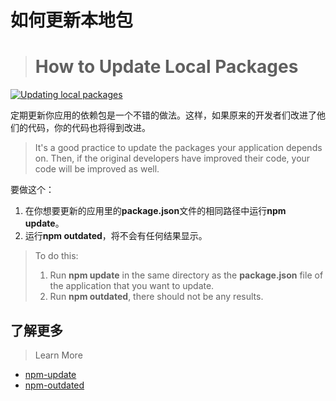 # 如何更新本地包

> # How to Update Local Packages

[![Updating local packages](http://img.youtube.com/vi/HRudtPGcOt4/0.jpg)](http://www.youtube.com/watch?v=HRudtPGcOt4 "Updating local packages")

定期更新你应用的依赖包是一个不错的做法。这样，如果原来的开发者们改进了他们的代码，你的代码也将得到改进。

> It's a good practice to update the packages your application depends on. Then, if the original developers have improved their code, your code will be improved as well.

要做这个：

1. 在你想要更新的应用里的**package.json**文件的相同路径中运行**npm update**。
2. 运行**npm outdated**，将不会有任何结果显示。

> To do this:
>
> 1. Run **npm update** in the same directory as the **package.json** file of the application that you want to update.
> 2. Run **npm outdated**, there should not be any results.

## 了解更多

> Learn More

- [npm-update](https://docs.npmjs.com/cli/update)
- [npm-outdated](https://docs.npmjs.com/cli/outdated)